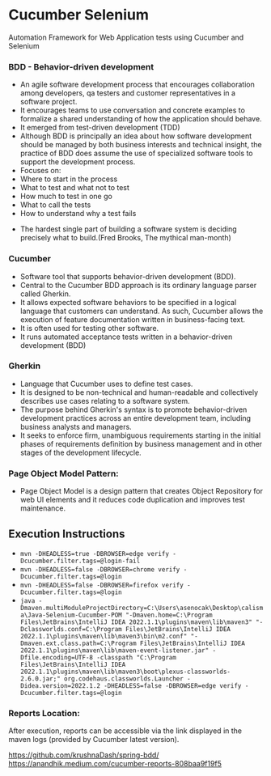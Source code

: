 # Cucumber Selenium
Automation Framework for Web Application tests using Cucumber and Selenium

### BDD	-	Behavior-driven development
- An agile software development process that encourages collaboration among developers, qa testers and customer representatives in a software project.
- It encourages teams to use conversation and concrete examples to formalize a shared understanding of how the application should behave.
- It emerged from test-driven development (TDD)
- Although BDD is principally an idea about how software development should be managed by both business interests and technical insight, the practice of BDD does assume the use of specialized software tools to support the development process.
- Focuses on:
- Where to start in the process
- What to test and what not to test
- How much to test in one go
- What to call the tests
- How to understand why a test fails
* The hardest single part of building a software system is deciding precisely what to build.(Fred Brooks, The mythical man-month)

### Cucumber
- Software tool that supports behavior-driven development (BDD).
- Central to the Cucumber BDD approach is its ordinary language parser called Gherkin.
- It allows expected software behaviors to be specified in a logical language that customers can understand. As such, Cucumber allows the execution of feature documentation written in business-facing text.
- It is often used for testing other software.
- It runs automated acceptance tests written in a behavior-driven development (BDD)

### Gherkin
- Language that Cucumber uses to define test cases.
- It is designed to be non-technical and human-readable and collectively describes use cases relating to a software system.
- The purpose behind Gherkin's syntax is to promote behavior-driven development practices across an entire development team, including business analysts and managers.
- It seeks to enforce firm, unambiguous requirements starting in the initial phases of requirements definition by business management and in other stages of the development lifecycle.

### Page Object Model Pattern:
- Page Object Model is a design pattern that creates Object Repository for web UI elements and it reduces code duplication and improves test maintenance.

## Execution Instructions
- `mvn -DHEADLESS=true -DBROWSER=edge verify -Dcucumber.filter.tags=@login-fail`
- `mvn -DHEADLESS=false -DBROWSER=chrome verify -Dcucumber.filter.tags=@login`
- `mvn -DHEADLESS=false -DBROWSER=firefox verify -Dcucumber.filter.tags=@login`
- `java -Dmaven.multiModuleProjectDirectory=C:\Users\asenocak\Desktop\calisma\Java-Selenium-Cucumber-POM "-Dmaven.home=C:\Program Files\JetBrains\IntelliJ IDEA 2022.1.1\plugins\maven\lib\maven3" "-Dclassworlds.conf=C:\Program Files\JetBrains\IntelliJ IDEA 2022.1.1\plugins\maven\lib\maven3\bin\m2.conf" "-Dmaven.ext.class.path=C:\Program Files\JetBrains\IntelliJ IDEA 2022.1.1\plugins\maven\lib\maven-event-listener.jar" -Dfile.encoding=UTF-8 -classpath "C:\Program Files\JetBrains\IntelliJ IDEA 2022.1.1\plugins\maven\lib\maven3\boot\plexus-classworlds-2.6.0.jar;" org.codehaus.classworlds.Launcher -Didea.version=2022.1.2 -DHEADLESS=false -DBROWSER=edge verify -Dcucumber.filter.tags=@login`

### Reports Location:
After execution, reports can be accessible via the link displayed in the maven logs (provided by Cucumber latest version).














https://github.com/krushnaDash/spring-bdd/
https://anandhik.medium.com/cucumber-reports-808baa9f19f5